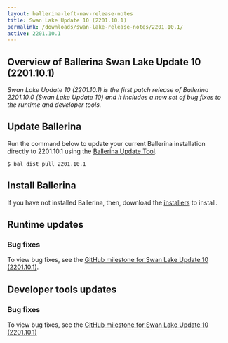 ```yaml
---
layout: ballerina-left-nav-release-notes
title: Swan Lake Update 10 (2201.10.1) 
permalink: /downloads/swan-lake-release-notes/2201.10.1/
active: 2201.10.1
---
```


## Overview of Ballerina Swan Lake Update 10 (2201.10.1)

<em>Swan Lake Update 10 (2201.10.1) is the first patch release of Ballerina 2201.10.0 (Swan Lake Update 10) and it includes a new set of bug fixes to the runtime and developer tools.</em>

## Update Ballerina

Run the command below to update your current Ballerina installation directly to 2201.10.1 using the [Ballerina Update Tool](/learn/update-tool/).

```
$ bal dist pull 2201.10.1
```

## Install Ballerina

If you have not installed Ballerina, then, download the [installers](/downloads/#swanlake) to install.

## Runtime updates

### Bug fixes

To view bug fixes, see the [GitHub milestone for Swan Lake Update 10 (2201.10.1)](https://github.com/ballerina-platform/ballerina-lang/issues?q=is%3Aissue+milestone%3A2201.10.1+label%3ATeam%2FjBallerina+label%3AType%2FBug+is%3Aclosed).

## Developer tools updates

### Bug fixes

To view bug fixes, see the [GitHub milestone for Swan Lake Update 10 (2201.10.1)](https://github.com/ballerina-platform/ballerina-lang/pulls?q=is%3Apr+is%3Aclosed+label%3ATeam%2FDevTools+milestone%3A2201.10.1)
